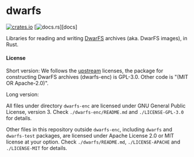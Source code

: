 # dwarfs

[![crates.io](https://img.shields.io/crates/v/dwarfs)](https://crates.io/crates/dwarfs)
[![docs.rs](https://img.shields.io/docsrs/dwarfs)][docs]

Libraries for reading and writing [DwarFS][dwarfs] archives (aka. DwarFS images),
in Rust.

#### License

Short version: We follows the [upstream][dwarfs] licenses, the package for constructing
DwarFS archives (dwarfs-enc) is GPL-3.0. Other code is "(MIT OR Apache-2.0)".

Long version:

All files under directory `dwarfs-enc` are licensed under GNU General Public
License, version 3. Check `./dwarfs-enc/README.md` and `./LICENSE-GPL-3.0` for
details.

Other files in this repository outside `dwarfs-enc`, including `dwarfs` and
`dwarfs-test` packages, are licensed under Apache
License 2.0 or MIT license at your option. Check `./dwarfs/README.md`,
`./LICENSE-APACHE` and `./LICENSE-MIT` for details.

[dwarfs]: https://github.com/mhx/dwarfs
